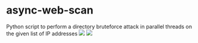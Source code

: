 # async-web-scan
Python script to perform a directory bruteforce attack in parallel threads on the given list of IP addresses
<img src="https://i.imgur.com/VOjaNLk.png" />
<img src="https://i.imgur.com/DgcCVZZ.png" />
